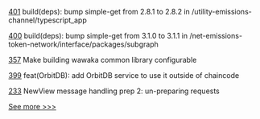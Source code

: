 
[401](https://github.com/hyperledger-labs/blockchain-carbon-accounting/pull/401) build(deps): bump simple-get from 2.8.1 to 2.8.2 in /utility-emissions-channel/typescript_app

[400](https://github.com/hyperledger-labs/blockchain-carbon-accounting/pull/400) build(deps): bump simple-get from 3.1.0 to 3.1.1 in /net-emissions-token-network/interface/packages/subgraph

[357](https://github.com/hyperledger-labs/private-data-objects/pull/357) Make building wawaka common library configurable

[399](https://github.com/hyperledger-labs/blockchain-carbon-accounting/pull/399) feat(OrbitDB): add OrbitDB service to use it outside of chaincode

[233](https://github.com/hyperledger-labs/minbft/pull/233) NewView message handling prep 2: un-preparing requests


[See more >>>](https://start-here.hyperledger.org/pull-requests)
